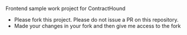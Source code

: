 Frontend sample work project for ContractHound

* Please fork this project. Please do not issue a PR on this repository.
* Made your changes in your fork and then give me access to the fork
